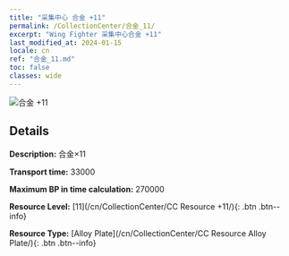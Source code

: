 ```yaml
---
title: "采集中心 合金 +11"
permalink: /CollectionCenter/合金_11/
excerpt: "Wing Fighter 采集中心合金 +11"
last_modified_at: 2024-01-15
locale: cn
ref: "合金_11.md"
toc: false
classes: wide
---
```



![合金 +11](/images/cc/CC_Alloy_Plate_6.png)

## Details

  **Description:** 合金×11

  **Transport time:** 33000

  **Maximum BP in time calculation:** 270000

  **Resource Level:** [11](/cn/CollectionCenter/CC Resource +11/){: .btn .btn--info}

  **Resource Type:** [Alloy Plate](/cn/CollectionCenter/CC Resource Alloy Plate/){: .btn .btn--info}

